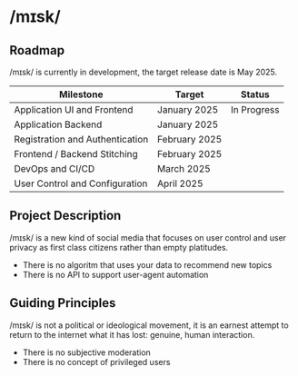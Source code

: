 # /mɪsk/

## Roadmap

/mɪsk/ is currently in development, the target release date is May 2025.

| Milestone       | Target       | Status       |
|-----------------|----------------|----------------|
| Application UI and Frontend  | January 2025  | In Progress |
| Application Backend  | January 2025 |  |
| Registration and Authentication  | February 2025  | |
| Frontend / Backend Stitching  | February 2025 |  |
| DevOps and CI/CD  | March 2025 |  |
| User Control and Configuration  | April 2025 |  |

## Project Description

/mɪsk/ is a new kind of social media that focuses on user control and user privacy as first class citizens rather than empty platitudes.

- There is no algoritm that uses your data to recommend new topics
- There is no API to support user-agent automation

## Guiding Principles

/mɪsk/ is not a political or ideological movement, it is an earnest attempt to return to the internet what it has lost: genuine, human interaction.

- There is no subjective moderation
- There is no concept of privileged users
